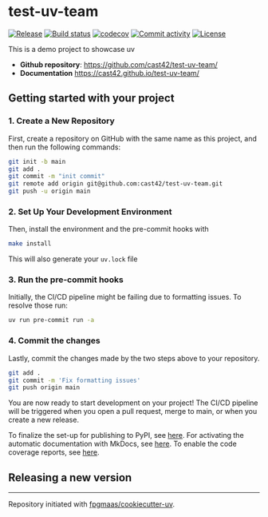 # test-uv-team

[![Release](https://img.shields.io/github/v/release/cast42/test-uv-team)](https://img.shields.io/github/v/release/cast42/test-uv-team)
[![Build status](https://img.shields.io/github/actions/workflow/status/cast42/test-uv-team/main.yml?branch=main)](https://github.com/cast42/test-uv-team/actions/workflows/main.yml?query=branch%3Amain)
[![codecov](https://codecov.io/gh/cast42/test-uv-team/branch/main/graph/badge.svg)](https://codecov.io/gh/cast42/test-uv-team)
[![Commit activity](https://img.shields.io/github/commit-activity/m/cast42/test-uv-team)](https://img.shields.io/github/commit-activity/m/cast42/test-uv-team)
[![License](https://img.shields.io/github/license/cast42/test-uv-team)](https://img.shields.io/github/license/cast42/test-uv-team)

This is a demo project to showcase uv

- **Github repository**: <https://github.com/cast42/test-uv-team/>
- **Documentation** <https://cast42.github.io/test-uv-team/>

## Getting started with your project

### 1. Create a New Repository

First, create a repository on GitHub with the same name as this project, and then run the following commands:

```bash
git init -b main
git add .
git commit -m "init commit"
git remote add origin git@github.com:cast42/test-uv-team.git
git push -u origin main
```

### 2. Set Up Your Development Environment

Then, install the environment and the pre-commit hooks with

```bash
make install
```

This will also generate your `uv.lock` file

### 3. Run the pre-commit hooks

Initially, the CI/CD pipeline might be failing due to formatting issues. To resolve those run:

```bash
uv run pre-commit run -a
```

### 4. Commit the changes

Lastly, commit the changes made by the two steps above to your repository.

```bash
git add .
git commit -m 'Fix formatting issues'
git push origin main
```

You are now ready to start development on your project!
The CI/CD pipeline will be triggered when you open a pull request, merge to main, or when you create a new release.

To finalize the set-up for publishing to PyPI, see [here](https://fpgmaas.github.io/cookiecutter-uv/features/publishing/#set-up-for-pypi).
For activating the automatic documentation with MkDocs, see [here](https://fpgmaas.github.io/cookiecutter-uv/features/mkdocs/#enabling-the-documentation-on-github).
To enable the code coverage reports, see [here](https://fpgmaas.github.io/cookiecutter-uv/features/codecov/).

## Releasing a new version

---

Repository initiated with [fpgmaas/cookiecutter-uv](https://github.com/fpgmaas/cookiecutter-uv).
